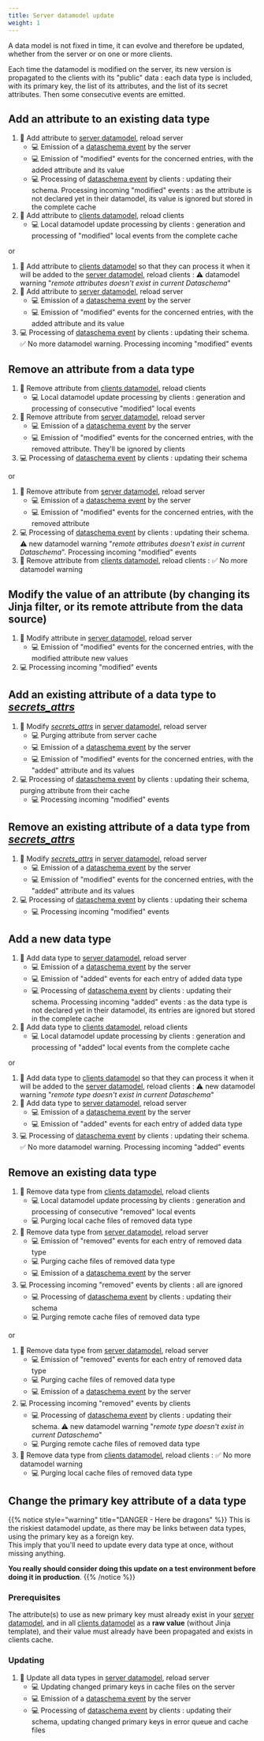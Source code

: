 ```yaml
---
title: Server datamodel update
weight: 1
---
```


A data model is not fixed in time, it can evolve and therefore be updated, whether from the server or on one or more clients.

Each time the datamodel is modified on the server, its new version is propagated to the clients with its "public" data : each data type is included, with its primary key, the list of its attributes, and the list of its secret attributes. Then some consecutive events are emitted.

## Add an attribute to an existing data type

1. 👱 Add attribute to [server datamodel](../../hermes/key-concepts/#server-datamodel), reload server
    - 💻 Emission of a [dataschema event](../../hermes/how-it-works/hermes-server/events-emitted/) by the server
    - 💻 Emission of "modified" events for the concerned entries, with the added attribute and its value
    - 💻 Processing of [dataschema event](../../hermes/how-it-works/hermes-server/events-emitted/) by clients : updating their schema. Processing incoming "modified" events : as the attribute is not declared yet in their datamodel, its value is ignored but stored in the complete cache
2. 👱 Add attribute to [clients datamodel](../../hermes/key-concepts/#client-datamodel), reload clients
    - 💻 Local datamodel update processing by clients : generation and processing of "modified" local events from the complete cache

or

1. 👱 Add attribute to [clients datamodel](../../hermes/key-concepts/#client-datamodel) so that they can process it when it will be added to the [server datamodel](../../hermes/key-concepts/#server-datamodel), reload clients : ⚠️ datamodel warning "*remote attributes doesn't exist in current Dataschema*"
2. 👱 Add attribute to [server datamodel](../../hermes/key-concepts/#server-datamodel), reload server
    - 💻 Emission of a [dataschema event](../../hermes/how-it-works/hermes-server/events-emitted/) by the server
    - 💻 Emission of "modified" events for the concerned entries, with the added attribute and its value
3. 💻 Processing of [dataschema event](../../hermes/how-it-works/hermes-server/events-emitted/) by clients : updating their schema. ✅ No more datamodel warning. Processing incoming "modified" events

## Remove an attribute from a data type

1. 👱 Remove attribute from [clients datamodel](../../hermes/key-concepts/#client-datamodel), reload clients
    - 💻 Local datamodel update processing by clients : generation and processing of consecutive "modified" local events
2. 👱 Remove attribute from [server datamodel](../../hermes/key-concepts/#server-datamodel), reload server
    - 💻 Emission of a [dataschema event](../../hermes/how-it-works/hermes-server/events-emitted/) by the server
    - 💻 Emission of "modified" events for the concerned entries, with the removed attribute. They'll be ignored by clients
3. 💻 Processing of [dataschema event](../../hermes/how-it-works/hermes-server/events-emitted/) by clients : updating their schema

or

1. 👱 Remove attribute from [server datamodel](../../hermes/key-concepts/#server-datamodel), reload server
    - 💻 Emission of a [dataschema event](../../hermes/how-it-works/hermes-server/events-emitted/) by the server
    - 💻 Emission of "modified" events for the concerned entries, with the removed attribute
2. 💻 Processing of [dataschema event](../../hermes/how-it-works/hermes-server/events-emitted/) by clients : updating their schema. ⚠️ new datamodel warning "*remote attributes doesn't exist in current Dataschema*". Processing incoming "modified" events
3. 👱 Remove attribute from [clients datamodel](../../hermes/key-concepts/#client-datamodel), reload clients : ✅ No more datamodel warning

## Modify the value of an attribute (by changing its Jinja filter, or its remote attribute from the data source)

1. 👱 Modify attribute in [server datamodel](../../hermes/key-concepts/#server-datamodel), reload server
    - 💻 Emission of "modified" events for the concerned entries, with the modified attribute new values
2. 💻 Processing incoming "modified" events

## Add an existing attribute of a data type to *[secrets_attrs](../../setup/configuration/hermes-server/#hermes-server.datamodel.data-type-name.sources.datasource-name.secrets_attrs)*

1. 👱 Modify *[secrets_attrs](../../setup/configuration/hermes-server/#hermes-server.datamodel.data-type-name.sources.datasource-name.secrets_attrs)* in [server datamodel](../../hermes/key-concepts/#server-datamodel), reload server
    - 💻 Purging attribute from server cache
    - 💻 Emission of a [dataschema event](../../hermes/how-it-works/hermes-server/events-emitted/) by the server
    - 💻 Emission of "modified" events for the concerned entries, with the "added" attribute and its values
2. 💻 Processing of [dataschema event](../../hermes/how-it-works/hermes-server/events-emitted/) by clients : updating their schema, purging attribute from their cache
    - 💻 Processing incoming "modified" events

## Remove an existing attribute of a data type from *[secrets_attrs](../../setup/configuration/hermes-server/#hermes-server.datamodel.data-type-name.sources.datasource-name.secrets_attrs)*

1. 👱 Modify *[secrets_attrs](../../setup/configuration/hermes-server/#hermes-server.datamodel.data-type-name.sources.datasource-name.secrets_attrs)* in [server datamodel](../../hermes/key-concepts/#server-datamodel), reload server
    - 💻 Emission of a [dataschema event](../../hermes/how-it-works/hermes-server/events-emitted/) by the server
    - 💻 Emission of "modified" events for the concerned entries, with the "added" attribute and its values
2. 💻 Processing of [dataschema event](../../hermes/how-it-works/hermes-server/events-emitted/) by clients : updating their schema
    - 💻 Processing incoming "modified" events

## Add a new data type

1. 👱 Add data type to [server datamodel](../../hermes/key-concepts/#server-datamodel), reload server
    - 💻 Emission of a [dataschema event](../../hermes/how-it-works/hermes-server/events-emitted/) by the server
    - 💻 Emission of "added" events for each entry of added data type
    - 💻 Processing of [dataschema event](../../hermes/how-it-works/hermes-server/events-emitted/) by clients : updating their schema. Processing incoming "added" events : as the data type is not declared yet in their datamodel, its entries are ignored but stored in the complete cache
2. 👱 Add data type to [clients datamodel](../../hermes/key-concepts/#client-datamodel), reload clients
    - 💻 Local datamodel update processing by clients : generation and processing of "added" local events from the complete cache

or

1. 👱 Add data type to [clients datamodel](../../hermes/key-concepts/#client-datamodel) so that they can process it when it will be added to the [server datamodel](../../hermes/key-concepts/#server-datamodel), reload clients : ⚠️ new datamodel warning "*remote type doesn't exist in current Dataschema*"
2. 👱 Add data type to [server datamodel](../../hermes/key-concepts/#server-datamodel), reload server
    - 💻 Emission of a [dataschema event](../../hermes/how-it-works/hermes-server/events-emitted/) by the server
    - 💻 Emission of "added" events for each entry of added data type
3. 💻 Processing of [dataschema event](../../hermes/how-it-works/hermes-server/events-emitted/) by clients : updating their schema. ✅ No more datamodel warning. Processing incoming "added" events

## Remove an existing data type

1. 👱 Remove data type from [clients datamodel](../../hermes/key-concepts/#client-datamodel), reload clients
    - 💻 Local datamodel update processing by clients : generation and processing of consecutive "removed" local events
    - 💻 Purging local cache files of removed data type
2. 👱 Remove data type from [server datamodel](../../hermes/key-concepts/#server-datamodel), reload server
    - 💻 Emission of "removed" events for each entry of removed data type
    - 💻 Purging cache files of removed data type
    - 💻 Emission of a [dataschema event](../../hermes/how-it-works/hermes-server/events-emitted/) by the server
3. 💻 Processing incoming "removed" events by clients : all are ignored
    - 💻 Processing of [dataschema event](../../hermes/how-it-works/hermes-server/events-emitted/) by clients : updating their schema
    - 💻 Purging remote cache files of removed data type

or

1. 👱 Remove data type from [server datamodel](../../hermes/key-concepts/#server-datamodel), reload server
    - 💻 Emission of "removed" events for each entry of removed data type
    - 💻 Purging cache files of removed data type
    - 💻 Emission of a [dataschema event](../../hermes/how-it-works/hermes-server/events-emitted/) by the server
2. 💻 Processing incoming "removed" events by clients
    - 💻 Processing of [dataschema event](../../hermes/how-it-works/hermes-server/events-emitted/) by clients : updating their schema. ⚠️ new datamodel warning "*remote type doesn't exist in current Dataschema*"
    - 💻 Purging remote cache files of removed data type
3. 👱 Remove data type from [clients datamodel](../../hermes/key-concepts/#client-datamodel), reload clients : ✅ No more datamodel warning
    - 💻 Purging local cache files of removed data type

## Change the primary key attribute of a data type

{{% notice style="warning" title="DANGER - Here be dragons" %}}
This is the riskiest datamodel update, as there may be links between data types, using the primary key as a foreign key.  
This imply that you'll need to update every data type at once, without missing anything.

**You really should consider doing this update on a test environment before doing it in production**.
{{% /notice %}}

### Prerequisites

The attribute(s) to use as new primary key must already exist in your [server datamodel](../../hermes/key-concepts/#server-datamodel), and in all [clients datamodel](../../hermes/key-concepts/#client-datamodel) as a **raw value** (without Jinja template), and their value must already have been propagated and exists in clients cache.

### Updating

1. 👱 Update all data types in [server datamodel](../../hermes/key-concepts/#server-datamodel), reload server
    - 💻 Updating changed primary keys in cache files on the server
    - 💻 Emission of a [dataschema event](../../hermes/how-it-works/hermes-server/events-emitted/) by the server
    - 💻 Processing of [dataschema event](../../hermes/how-it-works/hermes-server/events-emitted/) by clients : updating their schema, updating changed primary keys in error queue and cache files
